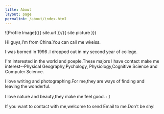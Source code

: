 ```yaml
---
title: About
layout: page
permalink: /about/index.html
---
```

![Profile Image]({{ site.url }}/{{ site.picture }})

Hi guys,I'm from China.You can call me wkeiss.

I was borned in 1996 .I dropped out in my second year of college.

I'm interested in the world and poeple.These majors I have contact make me interest--Physical Geography,Pychology, Physiology,Cognitive Science and Computer Science.

I love writing and photographing.For me,they are  ways of finding and leaving the wonderful.

I love nature and beauty,they make me feel good. : ）

If you want to contact with me,welcome to send Email to me.Don't be shy!
